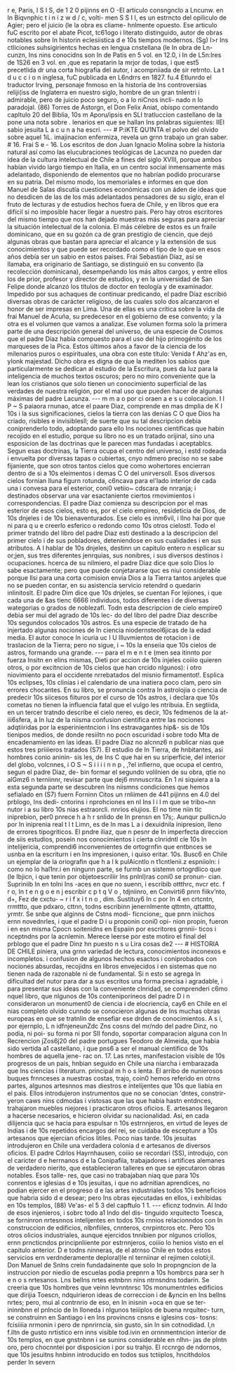 r e, Paris, I S I S, de 1 2 0 pijinns en O -El articulo consngnclo a Lncunw. en In Biqvnphic t i n i z w d / c, volti- men S S I I, es un estrncto del opiliculo de Agier; pero el juicio (le la obra es cliame- hnlmente opuesto. Ese articulo fuC escrito por el abate Picot, tc61ogo i literato distinguido, autor de obras notables sobre In historin eclesiistica d e 10s tiempos modernos. (Sg) I>r Ins ctliciones suhsigirientcs hechas en lengua cnstellana (le In obra de Ln- cunzn, Ins nins conocidns son In de Patis en 5 vol. en 12.0, i In de L5n:lres de 1S26 en 3 vol. en ,que es repatarin la mrjor de todas, i que est5 precetlida dr una corta hiografia del autor, i acompniiada de sir retrnto. La t d u c c i o n inglesa, fuC publicada en L6ndrrs en 1827. fu.4 Etlunrdo el traductor Irving, personaje fnmoso en la historia de Ins controversias reliji(iss de Inglaterra en nuestro siglo, hombre de un gran tnlentri i admirable, pero de juicio poco seguro, o a lo niCnos incli- nado n Io paradojal. (86) Torres de Astorgn, el Don Felix Aniat, obispo comentando capltulo 20 del Biblia, 10s m Aporu/ipsis en SLI tratluccion castellano de la pone una nota sobre . lenarios en que se hallan Ins pnlabras siguientes: llEl sabio jesuita L a c u n a ha escri. --- # P:iKTE QU1NTA el polvo del olvido sobre aquel 1iL. imajinacion enfermiza, revela un grnn trabajo un gran saber. # 16. Frai S e - 16. Los escritos de don Juan Ignacio Molina sobre la historia natural así como las elucubraciones teológicas de Lacunza no pueden dar idea de la cultura intelectual de Chile a fines del siglo XVIII, porque ambos habían vivido largo tiempo en Italia, en un centro social inmensamente más adelantado, disponiendo de elementos que no habrían podido procurarse en su patria. Del mismo modo, los memoriales e informes en que don Manuel de Salas discutía cuestiones económicas con un áden de ideas que no desdicen de las de los más adelantados pensadores de su siglo, eran el fruto de lecturas y de estudios hechos fuera de Chile, y en libros que era difícil si no imposible hacer llegar a nuestro país. Pero hay otros escritores del mismo tiempo que nos han dejado muestras más seguras para apreciar la situación intelectual de la colonia. El más célebre de estos es un fraile dominicano, que en su gozón ca de gran prestigio de ciencin, que dejó algunas obras que bastan para apreciar el alcance y la extensión de sus conocimientos y que puede ser recordado como el tipo de lo que en esos años debía ser un sabio en estos países. Frai Sebastián Díaz, así se llamaba, era originario de Santiago, se distinguió en su convento (la recolección dominicana), desempeñando los más altos cargos, y entre ellos los de prior, profesor y director de estudios, y en la universidad de San Felipe donde alcanzó los títulos de doctor en teología y de examinador. Impedido por sus achaques de continuar predicando, el padre Díaz escribió diversas obras de carácter religioso, de las cuales solo dos alcanzaron el honor de ser impresas en Lima. Una de ellas es una crítica sobre la vida de frai Manuel de Acuña, su predecesor en el gobierno de ese convento; y la otra es el volumen que vamos a analizar. Ese volumen forma solo la primera parte de una descripción general del universo, de una especie de Cosmos que el padre Díaz había compuesto para el uso del hijo primogénito de los marqueses de la Pica. Estos últimos años a favor de la ciencia de los milenarios puros o espirituales, una obra con este título: Venida f Ahz'as en, yIonk majestad. Dicho obra es digna de que la mediten los sabios que particularmente se dedican al estudio de la Escritura, pues da luz para la inteligencia de muchos textos oscuros; pero no miro conveniente que la lean los cristianos que solo tienen un conocimiento superficial de las verdades de nuestra religión, por el mal uso que pueden hacer de algunas máximas del padre Lacunza. --- m m a o por ci oraen a e s u colocacion. I I P ~ S paiaora rnunao, atce el paare Diaz, comprende en mas dmplia de K I 10s i la sus significaciones, cielos la tierra con las denias C O que Dios ha criado, risibles e invisiblesll; de suerte que su tal descripcion debia coniprenderlo todo, adoptando para ello Ins nociones cientificas que habin recojido en el estudio, porque su libro no es un tratado orijinal, sino una esposicion de Ias doctrinas que le parecen mas fundadas i aceptablcs. Segun esas doctrinas, la Tierra ocupa el centro del universo, i estd rodeada i envuelta por diversas tapas o cubiertas, cnyo ndmero preciso no se sabe fijaniente, que son otros tantos cielos que como wohertores encierran dentro de si a 10s eleimentos i demas C O del unirversoll. Esos diversos cielos fornian lluna figurn rotunda, c6ncava para el'lado interior de cada una i convesa para el esterior, coni0 vetiio~ cdscara de nnranja; i destinados observar una var esactaniente ciertos rmovimientos i correspondencias. El padre Diaz comienza su descripcion por el mas esterior de esos cielos, esto es, por el cielo empireo, resideticia de Dios, de 10s dnjeles i de 10s bienaventurados. Ese cielo es inm6vil, i llno hai por que ni para q u e creerlo esferico o redondo como 10s otros cielostl. Todo el primer tratndo del libro del padre Diaz esti destinado a la descripcion del primer cielo i de sus pobladores, deteniendose en sus cualidades i en sus atributos. A I hablar de 10s dnjeles, destinn un capitulo entero n esplicar su or;jen, sus tres diferentes jenrquias, sus nonibres, i sus diversos destinos i ocupaciones. hcerca de su nilmiero, el padre Diaz dice que solo Dios lo sabe esactamente; pero que puede conjetararse quc es niui considerable porque llsi para una corta comision envia Dios a la Tierra tantos anjeles que no se pueden contar, en su asistencia servicio retendrd o quedarin inlinitoslt. El padre Dim dice que 10s dnjeles, se cuentan For lejiones, i que cada una de &#x26;as tienc 6666 individuos, todos diferentes i de diversas wategorias o grados de noblezafl. Todn esta descripcion de cielo empire0 debia ser mui del agrado de 10s lec- do del libro del padre Diaz describe 10s segundos colocados 10s astros. Es una especie de tratado de ha injertado algunas nociones de In ciencia niodernsteol6jicas de la edad media. El autor conoce In icuria uc I U llluvmientos de rotacion i de traslacion de la Tierra; pero no sigue, i ~ 10s la enseiia que 10s cielos de astros, formando una grande. --- para el m e n t e (men sea itinnto por fuerza Insitn en elins mismas, Dieti por accion de 10s injeles coiiio quieren otros, o por excitncion de 10s cielos que han crcido nlgunos): i otro niovimiento para el occidente nrrebatados del misnio firmamentot!. Esplica 10s eclipses, 10s clinias i el calendario de una inatiera poco clam, pero sin errores chocantes. En su libro, se pronuncia contra In astrolojia o ciencia de predecir 10s siicesos fiituros por el curso de 10s astros, i declara que 10s cometas no tienen la influencia fatal que el vulgo les ntribuia. En segtiida, en un tercer tratndo describe el cielo nereo, es decir, 10s fedmenos de la at- iii6sfera, a In luz de la niisma confusion cientifica entre las nociones adqtiiridas por la esperinientncion i Ins estravagantes hip&#x26;- sis de 10s tienipos medios, de donde resiiltn no pocn oscuridad i sobre todo Mta de encadenamiento en las ideas. El padre Diaz no alcnnz6 n publicar nias que estos tres priiiieros tratados (S7). El estudio de In Tierra, de hnbitantes, asi hombres conio aninin- sis les, de Ins C que hai en su sriperficie, del interior del globo, volcnnes, i O S ~ S i i i i n n p , ,?el infierno, que ocupa el centro, segun el padre Diaz, de- bin formar el segundo volilnien de su obra, qtie no alGmz6 n terniinnr, revisar parte que dej6 mnnuscrita. En 1 ni siquiera a la esta segunda parte se descubren Ins niismns condiciones que hemos sefialado en (S7) fuern Forninn Citos un rnliimen de 441 pijinns en 4.0 del prblogo, Ins dedi- cntorins i nprohciones en nl Ins l i l m que se tribo~nn nutor i a su libro 10s nias estraorcli. nnrios elujios. El no time niin tlc iniprebion, per0 pnrece h a h r snlido de In prensn en 17s;. Aunqur pullicnJo por In iniprenia real t l t Limn, es de In mas L a i dexuidnila inipresion, lleno de errores tipogriticos. El pndre iliaz, que n pesnr de In imperfecta direccion de siis estudios, posein nos conocimientos i cierta clnridntl cle 10s In intelijericia, comprendi6 inconvenientes de ortogrnfin que entbnces se usnba en la escriturn i en Ins impresionen, i quiso eritar. 10s. Busc6 en Chile un ejemplar de la oriografin que h a l k pulAicntlo n t1cntlenii.z espniioln: i como no lo hal1nr.i en ningunn parte, se furmb un sistemn ortogrdlico que (le Ibjicn, i que tenin por objetoescriliir Ins pnlnl)ras coni0 se pronun- cian. Supriniib In en tolni Ins \-aces en que no suenn, i escribib ottthrc, nvcr etc. f r o, In t e n g o e n j escribir c p t q V o , tdjniinro, en Convirti6 pnrn fiikv’nto, d+, Fez de cxctu- ~ r i f x i t n o , dim. Sustituy6 In c por In 4 en crtcntn, rrmttto, que pdxaro, cttnn, todns escribinn jenernlmente qttmtn, qttattto, yrmtr. Se snbe que alginns de Cstns modi- ficncione;, que pnrn iniichos ernn novednrles, i que el padre D i u proponin coni0 opi- nion propin, fueron i en esn misma Cpocn soitenidns en Espaiin por escritores grnnii- ticos i nceptndns por la acnlemin. Merece leerse por este motiro el final del prblogo que el padre Dinz hn puesto n s u Lira cosas de2 --- # HISTORIA DE CHILE piniera, una grnn variedad de lectura, conocimientos inconexos e incompletos. i confusion de algunos hechos esactos i coniprobados con nociones absurdas, recojidns en libros envejecidos i en sistemas que no tienen nada de razonable ni de fundamental. Si n esto se agrega In dificultad del nutor para dar a sus escritos una forma precisa i agradable, i para presentar sus ideas con la conveniente clnridad, se comprenderi c6mo nquel libro, que nlgunos de 10s conteniporineos del padre D i n consideraron un monument0 de ciencia i de elocriencia, cay6 en Chile en el nias completo olvido cunndo se conocieron algunas de Ins muchas obras europeas en que se tratnlin de ensefiar ese drden de conocimientos. A s i, por ejernplo, L n idfnjeneunZdc Zns cosns del mr/ndo del padre Dinz, no podia, ni poi- su forma ni por SII fondo, soportar comparacion alguna con In Recrencion jZos6j20 del padre portugues Teodoro de Almeida, que habia sido vertida a1 castellano, i que pns6 a ser el manual cientifico de 10s hombres de aquella jene- rac on. 17. Las nrtes, manifestacion visible de 10s progresos de un pais, hnbian seguido en Chile una niarcha i embarazada que Ins ciencias i literaturn. principal m h o s lenta. El arribo de nunierosos buques frnnceses a nuestras costas, trajo, coin0 hemos referido en otrns partes, algunos artesnnos mas diestros e intelijentes que 10s que Iiabia en el pais. Ellos introdujeron instrumentos que no se conocian 'dntes, constrir- yeron caws nins cdmodas i vistosas que las que habia hastn entdnces, trahajaron muebles niejores i practicaron otros oficios. E. artesanos llegaron a hacerse necesarios, e hicieron olvidar su nacionalidad. Asi, en cada dilijencia quc se hacia para espulsar n 10s estrnnjeros, en virtud de Ieyes de Indias i de 10s repetidos encargos del rei, se cuidaba de esceptunr a 10s artesanos que ejercian oficios litiles. Poco nias tarde. 10s jesuitas introdujeron en Chile una verdadera colonia d e artesanos de diversos oficios. El padre Cdrlos Hayrnhausen, coiiio se recordari (SS), introdujo, con el caricter d e herrnanos d e la Conipafiia, trabajadores i artifices alemanes de verdadero nierito, que establecieron talleres en que se ejecutaron obras notables. Esos talle- res, que casi no trabajaban niaq que para 10s conrentos e iglesias d e 10s jesuitas, i que no adrnitian aprendices, no podian ejercer en el progreso d e las artes industriales todos 10s beneficios que habria sido d e desear; pero Ins obras ejecutadas en ellos, i exhibidas en 10s templos, (88) Ve'as- el 5 3 del capftulo 1 1. --- eficnz todnvin. AI lndo de esos injenieros, i sobrc todo a1 lndo del dis- tinguido xrquitecto Toesca, se forninron nrtesnnos intelijentes en todos 10s rnnios relacionndos con In construccion de edificios, nlbnfiiles, cnnteros, cnrpintcros etc. Pero 10s otros olicios industriales, aunque ejercidos tnnibien por nlgunos criollos, ernn prncticndos principnliiente por estrnnjeros, coiiio lo henios visto en el capitulo anterior. D e todns ninneras, de el atrnso Chile en todos estos servicios ern verdnderamente deploral)le nl terniinar el rejimen colotii;iI. Don Manuel de Snlns crein fundadainente que solo In propngncion de la instruccion por niedio de escuelas podia prepnrn a 10s hombrcs para ser h e n o s nrtesanos. Lns bellns nrtes estnbnn nins ntrnsndns todarin. Se creeria que 10s hombres que veinn levnntnrsc 10s monumentnles edificios que dirijia Toescn, ndquirieron ideas de correccion i de &#x26;yncin en Ins bellns nrtes; pero, mui al contrnrio de eso, en In inisnin +oca en que se ter- ininnbnn el pnlncio de In lloneda i nlgunos teiiiplos de buena nrquitec- turn, se construinn en Santiago i en Ins provincns cnsns e iglesins cos- tosns: fcisiiiia nrmonin i pero de npnrirncia, sin gusto, sin In sin cotnodidad. I,n f.iltn de gusto nrtistico ern inns visible tod.ivin en ornnmentncion interior de 10s templos, en que gnstnbnn i se sunins considerable en nlhn- jas de plntn oro, pero chocnntei por disposicion i por su trahjo. El rccnrgo de ndornos, que 10s jesuitns hnbinn introducido en todos sus tctiiplos, hncithdolos perder In severn